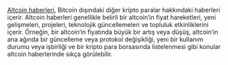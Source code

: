 <a href="https://www.kriptofoni.com/altcoin-haberleri/">Altcoin haberleri</a>, Bitcoin dışındaki diğer kripto paralar hakkındaki haberleri içerir. Altcoin haberleri genellikle belirli bir altcoin’in fiyat hareketleri, yeni gelişmeleri, projeleri, teknolojik güncellemeleri ve topluluk etkinliklerini içerir. Örneğin, bir altcoin‘in fiyatında büyük bir artış veya düşüş, altcoin’in ana ağında bir güncelleme veya protokol değişikliği, yeni bir kullanım durumu veya işbirliği ve bir kripto para borsasında listelenmesi gibi konular altcoin haberlerinde sıkça görülebilir.

